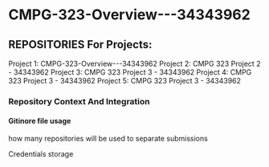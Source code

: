 # CMPG-323-Overview---34343962



## REPOSITORIES For Projects:
Project 1: CMPG-323-Overview---34343962
Project 2: CMPG 323 Project 2 - 34343962
Project 3: CMPG 323 Project 3 - 34343962
Project 4: CMPG 323 Project 3 - 34343962
Project 5: CMPG 323 Project 3 - 34343962



### Repository Context And Integration



#### Gitinore file usage

how many repositories will be used to separate submissions

Credentials storage

